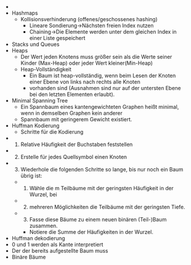 - 
- Hashmaps
    - Kollisionsverhinderung (offenes/geschossenes hashing)
        - Lineare Sondierung→Nächsten freien Index nutzen
        - Chaining→Die Elemente werden unter dem gleichen Index in einer Liste gespeichert
- Stacks und Queues
- Heaps
    - Der Wert jeden Knotens muss größer sein als die Werte seiner Kinder (Max-Heap) oder jeder Wert kleiner(Min-Heap)
    - Heap-Vollständigkeit
        - Ein Baum ist heap-vollständig, wenn beim Lesen der Knoten einer Ebene von links nach rechts alle Knoten
        - vorhanden sind (Ausnahmen sind nur auf der untersten Ebene bei den letzten Elementen erlaubt).
- Minimal Spanning Tree
    - Ein Spannbaum eines kantengewichteten Graphen heißt minimal, wenn in demselben Graphen kein anderer
    - Spannbaum mit geringerem Gewicht existiert.
- Huffman Kodierung
    - Schritte für die Kodierung
- 1. Relative Häufigkeit der Buchstaben feststellen
- 2. Erstelle für jedes Quellsymbol einen Knoten
- 3. Wiederhole die folgenden Schritte so lange, bis nur noch ein Baum übrig ist:
    - 1. Wähle die m Teilbäume mit der geringsten Häufigkeit in der Wurzel, bei
    - 2. mehreren Möglichkeiten die Teilbäume mit der geringsten Tiefe.
    - 3. Fasse diese Bäume zu einem neuen binären (Teil-)Baum zusammen.
        - Notiere die Summe der Häufigkeiten in der Wurzel.
- Huffman dekodierung
- 0 und 1 werden als Kante interpretiert
- Der der bereits aufgestellte Baum muss 
- Binäre Bäume

